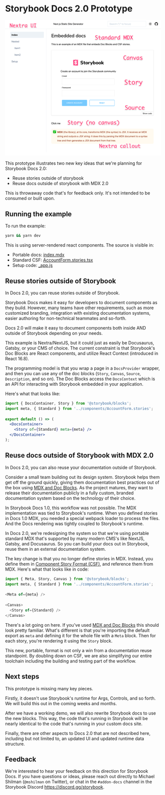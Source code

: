 # Storybook Docs 2.0 Prototype

<img src="./screenshot.png" />

This prototype illustrates two new key ideas that we're planning for Storybook Docs 2.0:

- Reuse stories outside of storybook
- Reuse docs outside of storybook with MDX 2.0

This is throwaway code that's for feedback only. It's not intended to be consumed or built upon.

## Running the example

To run the example:

```sh
yarn && yarn dev
```

This is using server-rendered react components. The source is visible in:

- Portable docs: [index.mdx](./pages/index.mdx)
- Standard CSF: [AccountForm.stories.tsx](./components/AccountForm.stories.tsx)
- Setup code: [\_app.js](./pages/_app.js)

## Reuse stories outside of Storybook

In Docs 2.0, you can reuse stories outside of Storybook.

Storybook Docs makes it easy for developers to document components as they build. However, many teams have other requirements, such as more customized branding, integration with existing documentation systems, easier authoring for non-technical teammates and so-forth.

Docs 2.0 will make it easy to document components both inside AND outside of Storybook depending on your needs.

This example is Nextra/NextJS, but it could just as easily be Docusaurus, Gatsby, or your CMS of choice. The current constraint is that Storybook's Doc Blocks are React components, and utilize React Context (introduced in React 16.8).

The programming model is that you wrap a page in a `DocsProvider` wrapper, and then you can use any of the doc blocks (`Story`, `Canvas`, `Source`, `Description`, and so on). The Doc Blocks access the `DocsContext` which is an API for interacting with Storybook embedded in your application.

Here's what that looks like:

```jsx
import { DocsContainer, Story } from '@storybook/blocks';
import meta, { Standard } from '../components/AccountForm.stories';

export default () => (
  <DocsContainer>
    <Story of={Standard} meta={meta} />
  </DocsContainer>
);
```

## Reuse docs outside of Storybook with MDX 2.0

In Docs 2.0, you can also reuse your documentation outside of Storybook.

Consider a small team building out its design system. Storybook helps them get off the ground quickly, giving them documentation best practices out of the box using [MDX and Doc Blocks](https://storybook.js.org/docs/react/api/mdx). As the project matures, they want to release their documentation publicly in a fully custom, branded documentation system based on the technology of their choice.

In Storybook Docs 1.0, this workflow was not possible. The MDX implementation was tied to Storybook's runtime. When you defined stories in Docs 1.0 MDX, you needed a special webpack loader to process the files. And the Docs rendering was tightly coupled to Storybook's runtime.

In Docs 2.0, we're redesigning the system so that we're using portable standard MDX that's supported by many modern CMS's like NextJS, Gatsby, and Docusaurus. So you can build your docs out in Storybook, reuse them in an external documentation system.

The key change is that you no longer define stories in MDX. Instead, you define them in [Component Story Format (CSF)](https://storybook.js.org/docs/react/api/csf), and reference them from MDX. Here's what that looks like in code:

```js
import { Meta, Story, Canvas } from '@storybook/blocks';
import meta, { Standard } from '../components/AccountForm.stories';

<Meta of={meta} />

<Canvas>
  <Story of={Standard} />
</Canvas>
```

There's a lot going on here. If you've used [MDX and Doc Blocks](https://storybook.js.org/docs/react/api/mdx) this should look pretty familiar. What's different is that you're importing the default export as `meta` and defining it for the whole file with a `Meta` block. Then for each story, you're rendering it using the `Story` block.

This new, portable, format is not only a win from a documentation reuse standpoint. By doubling down on CSF, we are also simplifying our entire toolchain including the building and testing part of the workflow.

## Next steps

This prototype is missing many key pieces.

Firstly, it doesn't use Storybook's runtime for Args, Controls, and so forth. We will build this out in the coming weeks and months.

After we have a working demo, we will also rewrite Storybook docs to use the new blocks. This way, the code that's running in Storybook will be nearly identical to the code that's running in your custom docs site.

Finally, there are other aspects to Docs 2.0 that are not described here, including but not limited to, an updated UI and updated runtime data structure.

## Feedback

We're interested to hear your feedback on this direction for Storybook Docs. If you have questions or ideas, please reach out directly to Michael Shilman (`@mshilman` on Twitter), or chat in the `#addon-docs` channel in the Storybook Discord https://discord.gg/storybook.
